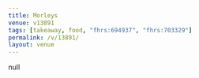 ```yaml
---
title: Morleys
venue: v13891
tags: [takeaway, food, "fhrs:694937", "fhrs:703329"]
permalink: /v/13891/
layout: venue
---
```

null